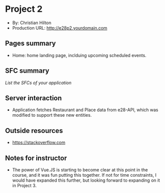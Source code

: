# Project 2
+ By: Christian Hilton
+ Production URL: <http://e28p2.yourdomain.com>

## Pages summary
- Home: home landing page, inclduing upcoming scheduled events. 

## SFC summary
*List the SFCs of your application*
  
## Server interaction
- Application fetches Restaurant and Place data from e28-API, which was modified to support these new entities. 

## Outside resources
- https://stackoverflow.com

## Notes for instructor
- The power of Vue.JS is starting to become clear at this point in the course, and it was fun putting this together.  If not for time constraints, I would have expanded this further, but looking forward to expanding on it in Project 3. 